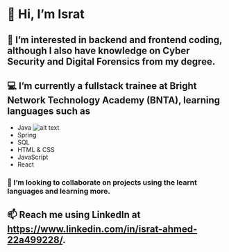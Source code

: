 # 👋 Hi, I’m Israt
## 👀 I’m interested in **backend** and **frontend coding**, although I also have knowledge on **Cyber Security and Digital Forensics** from my degree.  
## 💻 I’m currently a **fullstack trainee** at **Bright Network Technology Academy (BNTA)**, learning languages such as 
- Java ![alt text]([https://github.com/adam-p/markdown-here/raw/master/src/common/images/icon48.png](https://upload.wikimedia.org/wikipedia/en/thumb/3/30/Java_programming_language_logo.svg/300px-Java_programming_language_logo.svg.png) "Logo Title Text 1")
- Spring
- SQL
- HTML & CSS
- JavaScript
- React
### 🤝 I’m looking to collaborate on projects using the learnt languages and learning more. 
## 📫 Reach me using LinkedIn at https://www.linkedin.com/in/israt-ahmed-22a499228/. 

<!---
IsratAhmed/IsratAhmed is a ✨ special ✨ repository because its `README.md` (this file) appears on your GitHub profile.
You can click the Preview link to take a look at your changes.
--->
